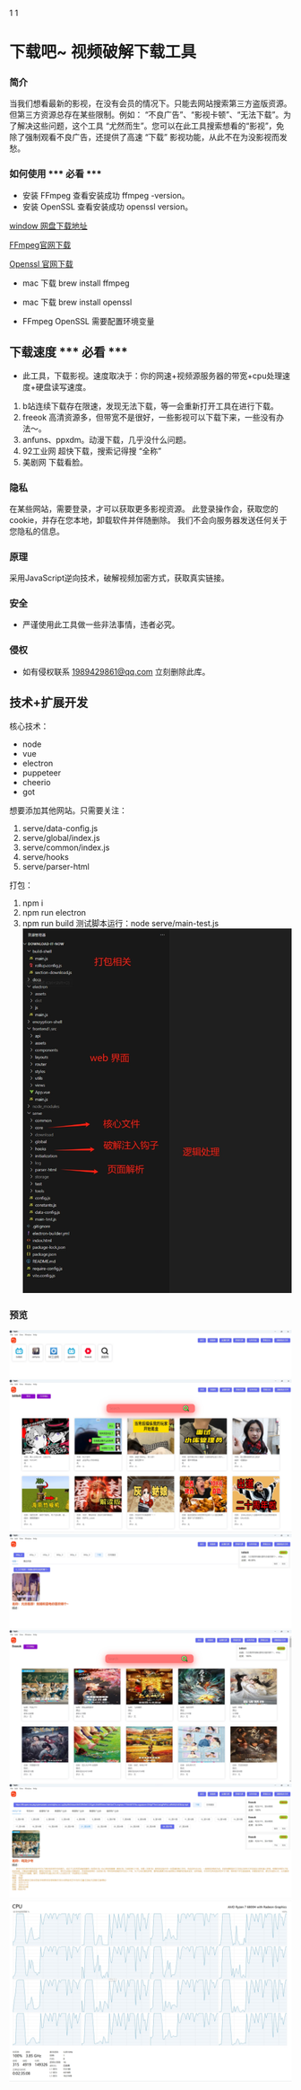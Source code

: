 1
1
# 下载吧~  视频破解下载工具

### 简介
当我们想看最新的影视，在没有会员的情况下。只能去网站搜索第三方盗版资源。但第三方资源总存在某些限制。例如： “不良广告”、“影视卡顿”、“无法下载”。为了解决这些问题，这个工具 “尤然而生”。您可以在此工具搜索想看的“影视”，免除了强制观看不良广告，还提供了高速 “下载” 影视功能，从此不在为没影视而发愁。


### 如何使用 *** 必看 ***
- 安装 FFmpeg   查看安装成功 ffmpeg -version。
- 安装 OpenSSL 查看安装成功 openssl version。

[window 网盘下载地址](https://pan.baidu.com/s/1ooM8u3-lekumCIunD02rrA&pwd=dmj7)

[FFmpeg官网下载](https://www.ffmpeg.org/download.html#build-windows)

[Openssl 官网下载](https://www.openssl.org/source/)

- mac 下载 brew install ffmpeg 
- mac 下载 brew install openssl

- FFmpeg OpenSSL 需要配置环境变量

## 下载速度 *** 必看 ***

* 此工具，下载影视。速度取决于：你的网速+视频源服务器的带宽+cpu处理速度+硬盘读写速度。

1. b站连续下载存在限速，发现无法下载，等一会重新打开工具在进行下载。
2. freeok 高清资源多，但带宽不是很好，一些影视可以下载下来，一些没有办法～。
3. anfuns、ppxdm。动漫下载，几乎没什么问题。
4. 92工业网 超快下载，搜索记得搜 “全称”
5. 美剧网 下载看脸。

### 隐私
在某些网站，需要登录，才可以获取更多影视资源。
此登录操作会，获取您的cookie，并存在您本地，卸载软件并伴随删除。
我们不会向服务器发送任何关于您隐私的信息。

### 原理
采用JavaScript逆向技术，破解视频加密方式，获取真实链接。

### 安全
* 严谨使用此工具做一些非法事情，违者必究。

### 侵权
* 如有侵权联系 1989429861@qq.com 立刻删除此库。

## 技术+扩展开发
核心技术：
- node
- vue
- electron
- puppeteer
- cheerio
- got

想要添加其他网站。只需要关注：
1. serve/data-config.js
2. serve/global/index.js
3. serve/common/index.js
4. serve/hooks
5. serve/parser-html

打包：
1. npm i
2. npm run electron
3. npm run build
测试脚本运行：node serve/main-test.js
![文件描述](./docs/assets/7.jpg)


### 预览
![预览1](./docs/assets/1.png)
![预览2](./docs/assets/2.png)
![预览3](./docs/assets/3.png)
![预览4](./docs/assets/4.png)
![预览5](./docs/assets/5.png)
![预览6](./docs/assets/6.png)

